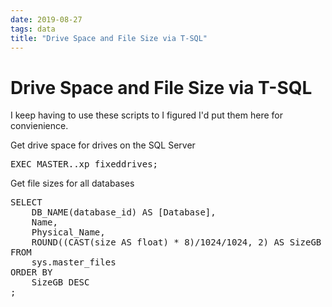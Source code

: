 ```yaml
---
date: 2019-08-27
tags: data
title: "Drive Space and File Size via T-SQL"
---
```

# Drive Space and File Size via T-SQL

I keep having to use these scripts to I figured I'd put them here for convienience.

Get drive space for drives on the SQL Server

<pre data-enlighter-language="sql">
EXEC MASTER..xp_fixeddrives;
</pre>

Get file sizes for all databases

<pre data-enlighter-language="sql">
SELECT
    DB_NAME(database_id) AS [Database],
    Name,
    Physical_Name,
    ROUND((CAST(size AS float) * 8)/1024/1024, 2) AS SizeGB
FROM
    sys.master_files
ORDER BY
    SizeGB DESC
;
</pre>